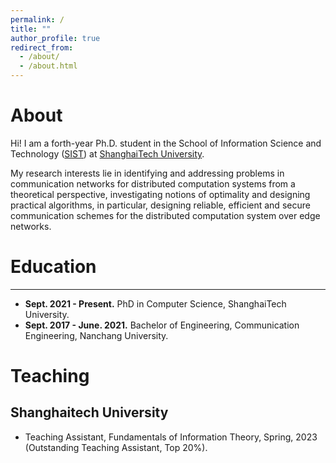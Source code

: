 ```yaml
---
permalink: /
title: ""
author_profile: true
redirect_from: 
  - /about/
  - /about.html
---
```


# About
Hi! I am a forth-year Ph.D. student in the School of Information Science and Technology ([SIST](https://sist.shanghaitech.edu.cn/)) at [ShanghaiTech University](https://www.shanghaitech.edu.cn/).

My research interests lie in identifying and addressing problems in communication networks for distributed computation systems from a theoretical perspective, investigating notions of optimality and designing practical algorithms, in particular, designing reliable, efficient and secure communication schemes for the distributed computation system over edge networks.

<!-- Education
======
Like many other Jekyll-based GitHub Pages templates, Academic Pages makes you separate the website's content from its form. The content & metadata of your website are in structured markdown files, while various other files constitute the theme, specifying how to transform that content & metadata into HTML pages. You keep these various markdown (.md), YAML (.yml), HTML, and CSS files in a public GitHub repository. Each time you commit and push an update to the repository, the [GitHub pages](https://pages.github.com/) service creates static HTML pages based on these files, which are hosted on GitHub's servers free of charge.

Many of the features of dynamic content management systems (like Wordpress) can be achieved in this fashion, using a fraction of the computational resources and with far less vulnerability to hacking and DDoSing. You can also modify the theme to your heart's content without touching the content of your site. If you get to a point where you've broken something in Jekyll/HTML/CSS beyond repair, your markdown files describing your talks, publications, etc. are safe. You can rollback the changes or even delete the repository and start over - just be sure to save the markdown files! Finally, you can also write scripts that process the structured data on the site, such as [this one](https://github.com/academicpages/academicpages.github.io/blob/master/talkmap.ipynb) that analyzes metadata in pages about talks to display [a map of every location you've given a talk](https://academicpages.github.io/talkmap.html).

Getting started
======
1. Register a GitHub account if you don't have one and confirm your e-mail (required!)
1. Fork [this template](https://github.com/academicpages/academicpages.github.io) by clicking the "Use this template" button in the top right. 
1. Go to the repository's settings (rightmost item in the tabs that start with "Code", should be below "Unwatch"). Rename the repository "[your GitHub username].github.io", which will also be your website's URL.
1. Set site-wide configuration and create content & metadata (see below -- also see [this set of diffs](http://archive.is/3TPas) showing what files were changed to set up [an example site](https://getorg-testacct.github.io) for a user with the username "getorg-testacct")
1. Upload any files (like PDFs, .zip files, etc.) to the files/ directory. They will appear at https://[your GitHub username].github.io/files/example.pdf.  
1. Check status by going to the repository settings, in the "GitHub pages" section -->

# Education
------
- **Sept. 2021 - Present.** PhD in Computer Science, ShanghaiTech University.
- **Sept. 2017 - June. 2021.** Bachelor of Engineering, Communication Engineering, Nanchang University.
<!-- The main configuration file for the site is in the base directory in [_config.yml](https://github.com/academicpages/academicpages.github.io/blob/master/_config.yml), which defines the content in the sidebars and other site-wide features. You will need to replace the default variables with ones about yourself and your site's github repository. The configuration file for the top menu is in [_data/navigation.yml](https://github.com/academicpages/academicpages.github.io/blob/master/_data/navigation.yml). For example, if you don't have a portfolio or blog posts, you can remove those items from that navigation.yml file to remove them from the header.  -->

# Teaching
Shanghaitech University
------
- Teaching Assistant, Fundamentals of Information Theory, Spring, 2023 (Outstanding Teaching Assistant, Top 20%).



<!-- # Selected Publications
------
Journal Articles

- **Coded Computing for Half-Duplex Wireless Distributed Computing Systems via Interference Alignment** \
**Zhenhao Huang**, Kai Yuan, Shuai Ma, Yue Bi, Youlong Wu \
IEEE Transactions on Wireless Communications \
[Paper](https://ieeexplore.ieee.org/abstract/document/10678859/), 2024.09

- **Coded caching scheme for partially connected linear networks via multi-antenna placement delivery array** \
Minquan Cheng, Yun Xie, **Zhenhao Huang**, Mingming Zhang, Youlong Wu \
IEEE Transactions on Communications \
[Paper](https://ieeexplore.ieee.org/abstract/document/10562338), 2024.06

Conference Papers

- **On the Optimality of All-to-All Broadcast Over Cache-Aided Ring Networks** \
**Zhenhao Huang**, Minquan Cheng, Qifu T Sun, Youlong Wu \
2025 IEEE International Symposium on Information Theory (ISIT) \
Preprint, 2025.06

- **Secure Gradient Aggregation for Wireless Multi-Server Federated Learning** \
**Zhenhao Huang**, Songze Li, Kai Liang, Youlong Wu \
2023 IEEE International Symposium on Information Theory (ISIT) \
[Paper](https://ieeexplore.ieee.org/abstract/document/10206522/), 2023.06 -->

<!-- <!-- For site content, there is one markdown file for each type of content, which are stored in directories like _publications, _talks, _posts, _teaching, or _pages. For example, each talk is a markdown file in the [_talks directory](https://github.com/academicpages/academicpages.github.io/tree/master/_talks). At the top of each markdown file is structured data in YAML about the talk, which the theme will parse to do lots of cool stuff. The same structured data about a talk is used to generate the list of talks on the [Talks page](https://academicpages.github.io/talks), each [individual page](https://academicpages.github.io/talks/2012-03-01-talk-1) for specific talks, the talks section for the [CV page](https://academicpages.github.io/cv), and the [map of places you've given a talk](https://academicpages.github.io/talkmap.html) (if you run this [python file](https://github.com/academicpages/academicpages.github.io/blob/master/talkmap.py) or [Jupyter notebook](https://github.com/academicpages/academicpages.github.io/blob/master/talkmap.ipynb), which creates the HTML for the map based on the contents of the _talks directory). -->

<!-- **Markdown generator** -->

<!-- The repository includes [a set of Jupyter notebooks](https://github.com/academicpages/academicpages.github.io/tree/master/markdown_generator
) that converts a CSV containing structured data about talks or presentations into individual markdown files that will be properly formatted for the Academic Pages template. The sample CSVs in that directory are the ones I used to create my own personal website at stuartgeiger.com. My usual workflow is that I keep a spreadsheet of my publications and talks, then run the code in these notebooks to generate the markdown files, then commit and push them to the GitHub repository. -->

<!-- How to edit your site's GitHub repository
------
Many people use a git client to create files on their local computer and then push them to GitHub's servers. If you are not familiar with git, you can directly edit these configuration and markdown files directly in the github.com interface. Navigate to a file (like [this one](https://github.com/academicpages/academicpages.github.io/blob/master/_talks/2012-03-01-talk-1.md) and click the pencil icon in the top right of the content preview (to the right of the "Raw | Blame | History" buttons). You can delete a file by clicking the trashcan icon to the right of the pencil icon. You can also create new files or upload files by navigating to a directory and clicking the "Create new file" or "Upload files" buttons.  -->

<!-- Example: editing a markdown file for a talk
![Editing a markdown file for a talk](/images/editing-talk.png) -->

<!-- For more info
------
More info about configuring Academic Pages can be found in [the guide](https://academicpages.github.io/markdown/), the [growing wiki](https://github.com/academicpages/academicpages.github.io/wiki), and you can always [ask a question on GitHub](https://github.com/academicpages/academicpages.github.io/discussions). The [guides for the Minimal Mistakes theme](https://mmistakes.github.io/minimal-mistakes/docs/configuration/) (which this theme was forked from) might also be helpful. --> 
